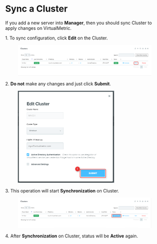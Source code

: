 # Sync a Cluster

If you add a new server into **Manager**, then you should sync Cluster to apply changes on VirtualMetric.

1\.      To sync configuration, click **Edit** on the Cluster.

<figure><img src="../../../.gitbook/assets/image (467).png" alt=""><figcaption></figcaption></figure>

2\.      **Do not** make any changes and just click **Submit**.

<div align="left">

<figure><img src="../../../.gitbook/assets/image (468).png" alt="" width="306"><figcaption></figcaption></figure>

</div>

3\.      This operation will start **Synchronization** on Cluster.

<div align="left">

<figure><img src="../../../.gitbook/assets/image (469).png" alt=""><figcaption></figcaption></figure>

</div>

4\.      After **Synchronization** on Cluster, status will be **Active** again.
